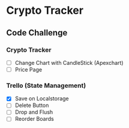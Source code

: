 # Crypto Tracker

## Code Challenge

### Crypto Tracker

- [ ] Change Chart with CandleStick (Apexchart)
- [ ] Price Page

### Trello (State Management)

- [x] Save on Localstorage
- [ ] Delete Button
- [ ] Drop and Flush
- [ ] Reorder Boards
